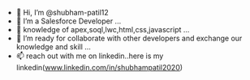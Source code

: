 - 👋 Hi, I’m @shubham-patil12
- 👀 I’m a Salesforce Developer ...
- 🌱 knowledge of apex,soql,lwc,html,css,javascript ...
- 💞️ I’m ready for collaborate with other developers and exchange our knowledge and skill ...
- 📫 reach out with me on linkedin..here is my linkedin(www.linkedin.com/in/shubhampatil2020)

<!---
shubham-patil12/shubham-patil12 is a ✨ special ✨ repository because its `README.md` (this file) appears on your GitHub profile.
You can click the Preview link to take a look at your changes.
--->
